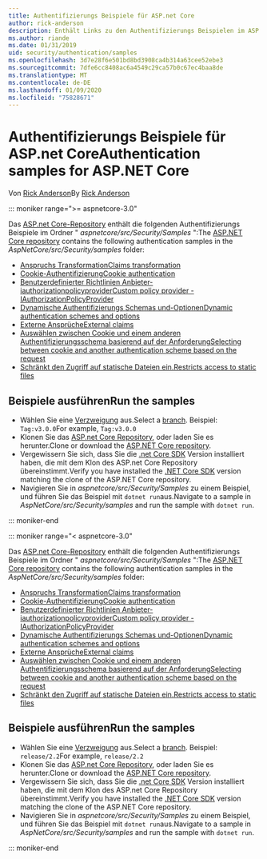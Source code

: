 ```yaml
---
title: Authentifizierungs Beispiele für ASP.net Core
author: rick-anderson
description: Enthält Links zu den Authentifizierungs Beispielen im ASP.net Core Repository.
ms.author: riande
ms.date: 01/31/2019
uid: security/authentication/samples
ms.openlocfilehash: 3d7e28f6e501bd8bd3908ca4b314a63cee52ebe3
ms.sourcegitcommit: 7dfe6cc8408ac6a4549c29ca57b0c67ec4baa8de
ms.translationtype: MT
ms.contentlocale: de-DE
ms.lasthandoff: 01/09/2020
ms.locfileid: "75828671"
---
```

# <a name="authentication-samples-for-aspnet-core"></a><span data-ttu-id="21415-103">Authentifizierungs Beispiele für ASP.net Core</span><span class="sxs-lookup"><span data-stu-id="21415-103">Authentication samples for ASP.NET Core</span></span>

<span data-ttu-id="21415-104">Von [Rick Anderson](https://twitter.com/RickAndMSFT)</span><span class="sxs-lookup"><span data-stu-id="21415-104">By [Rick Anderson](https://twitter.com/RickAndMSFT)</span></span>

::: moniker range=">= aspnetcore-3.0"

<span data-ttu-id="21415-105">Das [ASP.net Core-Repository](https://github.com/dotnet/AspNetCore) enthält die folgenden Authentifizierungs Beispiele im Ordner " *aspnetcore/src/Security/Samples* ":</span><span class="sxs-lookup"><span data-stu-id="21415-105">The [ASP.NET Core repository](https://github.com/dotnet/AspNetCore) contains the following authentication samples in the *AspNetCore/src/Security/samples* folder:</span></span>

* [<span data-ttu-id="21415-106">Anspruchs Transformation</span><span class="sxs-lookup"><span data-stu-id="21415-106">Claims transformation</span></span>](https://github.com/dotnet/AspNetCore/tree/release/3.0/src/Security/samples/ClaimsTransformation)
* [<span data-ttu-id="21415-107">Cookie-Authentifizierung</span><span class="sxs-lookup"><span data-stu-id="21415-107">Cookie authentication</span></span>](https://github.com/dotnet/AspNetCore/tree/release/3.0/src/Security/samples/Cookies)
* [<span data-ttu-id="21415-108">Benutzerdefinierter Richtlinien Anbieter-iauthorizationpolicyprovider</span><span class="sxs-lookup"><span data-stu-id="21415-108">Custom policy provider - IAuthorizationPolicyProvider</span></span>](https://github.com/dotnet/AspNetCore/tree/release/3.0/src/Security/samples/CustomPolicyProvider)
* [<span data-ttu-id="21415-109">Dynamische Authentifizierungs Schemas und-Optionen</span><span class="sxs-lookup"><span data-stu-id="21415-109">Dynamic authentication schemes and options</span></span>](https://github.com/dotnet/AspNetCore/tree/release/3.0/src/Security/samples/DynamicSchemes)
* [<span data-ttu-id="21415-110">Externe Ansprüche</span><span class="sxs-lookup"><span data-stu-id="21415-110">External claims</span></span>](https://github.com/dotnet/AspNetCore/tree/release/3.0/src/Security/samples/Identity.ExternalClaims)
* [<span data-ttu-id="21415-111">Auswählen zwischen Cookie und einem anderen Authentifizierungsschema basierend auf der Anforderung</span><span class="sxs-lookup"><span data-stu-id="21415-111">Selecting between cookie and another authentication scheme based on the request</span></span>](https://github.com/dotnet/AspNetCore/tree/release/3.0/src/Security/samples/PathSchemeSelection)
* [<span data-ttu-id="21415-112">Schränkt den Zugriff auf statische Dateien ein.</span><span class="sxs-lookup"><span data-stu-id="21415-112">Restricts access to static files</span></span>](https://github.com/dotnet/AspNetCore/tree/release/3.0/src/Security/samples/StaticFilesAuth)

## <a name="run-the-samples"></a><span data-ttu-id="21415-113">Beispiele ausführen</span><span class="sxs-lookup"><span data-stu-id="21415-113">Run the samples</span></span>

* <span data-ttu-id="21415-114">Wählen Sie eine [Verzweigung](https://github.com/dotnet/AspNetCore) aus.</span><span class="sxs-lookup"><span data-stu-id="21415-114">Select a [branch](https://github.com/dotnet/AspNetCore).</span></span> <span data-ttu-id="21415-115">Beispiel: `Tag:v3.0.0`</span><span class="sxs-lookup"><span data-stu-id="21415-115">For example, `Tag:v3.0.0`</span></span>
* <span data-ttu-id="21415-116">Klonen Sie das [ASP.net Core Repository](https://github.com/dotnet/AspNetCore), oder laden Sie es herunter.</span><span class="sxs-lookup"><span data-stu-id="21415-116">Clone or download the [ASP.NET Core repository](https://github.com/dotnet/AspNetCore).</span></span>
* <span data-ttu-id="21415-117">Vergewissern Sie sich, dass Sie die [.net Core SDK](https://www.microsoft.com/net/download/all) Version installiert haben, die mit dem Klon des ASP.net Core Repository übereinstimmt.</span><span class="sxs-lookup"><span data-stu-id="21415-117">Verify you have installed the [.NET Core SDK](https://www.microsoft.com/net/download/all) version matching the clone of the ASP.NET Core repository.</span></span>
* <span data-ttu-id="21415-118">Navigieren Sie in *aspnetcore/src/Security/Samples* zu einem Beispiel, und führen Sie das Beispiel mit `dotnet run`aus.</span><span class="sxs-lookup"><span data-stu-id="21415-118">Navigate to a sample in *AspNetCore/src/Security/samples* and run the sample with `dotnet run`.</span></span>

::: moniker-end

::: moniker range="< aspnetcore-3.0"

<span data-ttu-id="21415-119">Das [ASP.net Core-Repository](https://github.com/dotnet/AspNetCore) enthält die folgenden Authentifizierungs Beispiele im Ordner " *aspnetcore/src/Security/Samples* ":</span><span class="sxs-lookup"><span data-stu-id="21415-119">The [ASP.NET Core repository](https://github.com/dotnet/AspNetCore) contains the following authentication samples in the *AspNetCore/src/Security/samples* folder:</span></span>

* [<span data-ttu-id="21415-120">Anspruchs Transformation</span><span class="sxs-lookup"><span data-stu-id="21415-120">Claims transformation</span></span>](https://github.com/dotnet/AspNetCore/tree/release/2.2/src/Security/samples/ClaimsTransformation)
* [<span data-ttu-id="21415-121">Cookie-Authentifizierung</span><span class="sxs-lookup"><span data-stu-id="21415-121">Cookie authentication</span></span>](https://github.com/dotnet/AspNetCore/tree/release/2.2/src/Security/samples/Cookies)
* [<span data-ttu-id="21415-122">Benutzerdefinierter Richtlinien Anbieter-iauthorizationpolicyprovider</span><span class="sxs-lookup"><span data-stu-id="21415-122">Custom policy provider - IAuthorizationPolicyProvider</span></span>](https://github.com/dotnet/AspNetCore/tree/release/2.2/src/Security/samples/CustomPolicyProvider)
* [<span data-ttu-id="21415-123">Dynamische Authentifizierungs Schemas und-Optionen</span><span class="sxs-lookup"><span data-stu-id="21415-123">Dynamic authentication schemes and options</span></span>](https://github.com/dotnet/AspNetCore/tree/release/2.2/src/Security/samples/DynamicSchemes)
* [<span data-ttu-id="21415-124">Externe Ansprüche</span><span class="sxs-lookup"><span data-stu-id="21415-124">External claims</span></span>](https://github.com/dotnet/AspNetCore/tree/release/2.2/src/Security/samples/Identity.ExternalClaims)
* [<span data-ttu-id="21415-125">Auswählen zwischen Cookie und einem anderen Authentifizierungsschema basierend auf der Anforderung</span><span class="sxs-lookup"><span data-stu-id="21415-125">Selecting between cookie and another authentication scheme based on the request</span></span>](https://github.com/dotnet/AspNetCore/tree/release/2.2/src/Security/samples/PathSchemeSelection)
* [<span data-ttu-id="21415-126">Schränkt den Zugriff auf statische Dateien ein.</span><span class="sxs-lookup"><span data-stu-id="21415-126">Restricts access to static files</span></span>](https://github.com/dotnet/AspNetCore/tree/release/2.2/src/Security/samples/StaticFilesAuth)

## <a name="run-the-samples"></a><span data-ttu-id="21415-127">Beispiele ausführen</span><span class="sxs-lookup"><span data-stu-id="21415-127">Run the samples</span></span>

* <span data-ttu-id="21415-128">Wählen Sie eine [Verzweigung](https://github.com/dotnet/AspNetCore) aus.</span><span class="sxs-lookup"><span data-stu-id="21415-128">Select a [branch](https://github.com/dotnet/AspNetCore).</span></span> <span data-ttu-id="21415-129">Beispiel: `release/2.2`</span><span class="sxs-lookup"><span data-stu-id="21415-129">For example, `release/2.2`</span></span>
* <span data-ttu-id="21415-130">Klonen Sie das [ASP.net Core Repository](https://github.com/dotnet/AspNetCore), oder laden Sie es herunter.</span><span class="sxs-lookup"><span data-stu-id="21415-130">Clone or download the [ASP.NET Core repository](https://github.com/dotnet/AspNetCore).</span></span>
* <span data-ttu-id="21415-131">Vergewissern Sie sich, dass Sie die [.net Core SDK](https://www.microsoft.com/net/download/all) Version installiert haben, die mit dem Klon des ASP.net Core Repository übereinstimmt.</span><span class="sxs-lookup"><span data-stu-id="21415-131">Verify you have installed the [.NET Core SDK](https://www.microsoft.com/net/download/all) version matching the clone of the ASP.NET Core repository.</span></span>
* <span data-ttu-id="21415-132">Navigieren Sie in *aspnetcore/src/Security/Samples* zu einem Beispiel, und führen Sie das Beispiel mit `dotnet run`aus.</span><span class="sxs-lookup"><span data-stu-id="21415-132">Navigate to a sample in *AspNetCore/src/Security/samples* and run the sample with `dotnet run`.</span></span>

::: moniker-end
